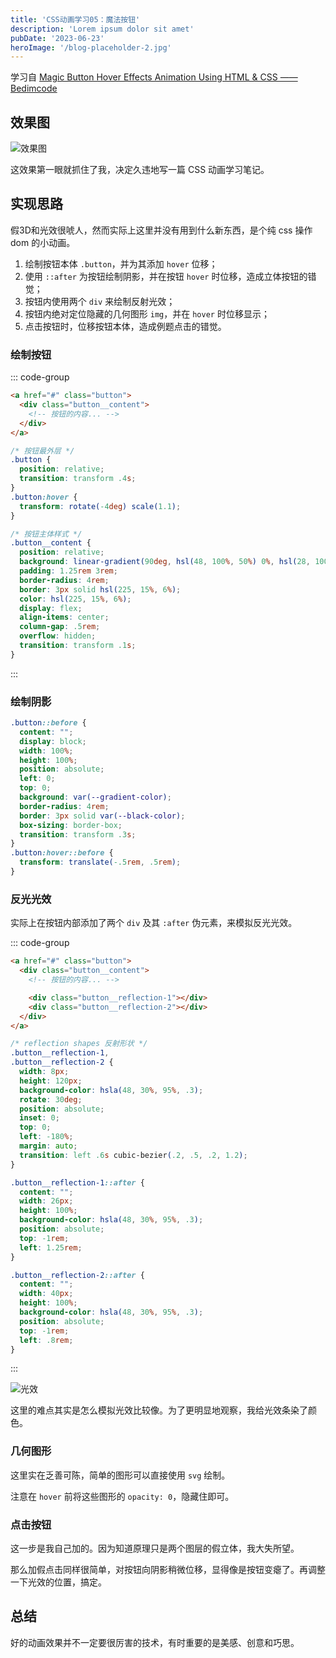 ```yaml
---
title: 'CSS动画学习05：魔法按钮'
description: 'Lorem ipsum dolor sit amet'
pubDate: '2023-06-23'
heroImage: '/blog-placeholder-2.jpg'
---
```


学习自 [Magic Button Hover Effects Animation Using HTML & CSS —— Bedimcode
](https://www.youtube.com/watch?v=vrt9o-O_JOo)

<!-- more -->

## 效果图

![效果图](https://s2.loli.net/2023/06/23/E1XbWx8SkJ6Yl5r.gif)

这效果第一眼就抓住了我，决定久违地写一篇 CSS 动画学习笔记。

## 实现思路

假3D和光效很唬人，然而实际上这里并没有用到什么新东西，是个纯 css 操作 dom 的小动画。

1. 绘制按钮本体 `.button`，并为其添加 `hover` 位移；
2. 使用 `::after` 为按钮绘制阴影，并在按钮 `hover` 时位移，造成立体按钮的错觉；
3. 按钮内使用两个 `div` 来绘制反射光效；
4. 按钮内绝对定位隐藏的几何图形 `img`，并在 `hover` 时位移显示；
5. 点击按钮时，位移按钮本体，造成例题点击的错觉。

### 绘制按钮

::: code-group

```html
<a href="#" class="button">
  <div class="button__content">
    <!-- 按钮的内容... -->
  </div>
</a>
```

```css
/* 按钮最外层 */
.button {
  position: relative;
  transition: transform .4s;
}
.button:hover {
  transform: rotate(-4deg) scale(1.1);
}

/* 按钮主体样式 */
.button__content {
  position: relative;
  background: linear-gradient(90deg, hsl(48, 100%, 50%) 0%, hsl(28, 100%, 54%, 100%));
  padding: 1.25rem 3rem;
  border-radius: 4rem;
  border: 3px solid hsl(225, 15%, 6%);
  color: hsl(225, 15%, 6%);
  display: flex;
  align-items: center;
  column-gap: .5rem;
  overflow: hidden;
  transition: transform .1s;
}
```

:::

### 绘制阴影

```css
.button::before {
  content: "";
  display: block;
  width: 100%;
  height: 100%;
  position: absolute;
  left: 0;
  top: 0;
  background: var(--gradient-color);
  border-radius: 4rem;
  border: 3px solid var(--black-color);
  box-sizing: border-box;
  transition: transform .3s;
}
.button:hover::before {
  transform: translate(-.5rem, .5rem);
}
```

### 反光光效

实际上在按钮内部添加了两个 `div` 及其 `:after` 伪元素，来模拟反光光效。

::: code-group

```html
<a href="#" class="button">
  <div class="button__content">
    <!-- 按钮的内容... -->

    <div class="button__reflection-1"></div>
    <div class="button__reflection-2"></div>
  </div>
</a>
```

```css
/* reflection shapes 反射形状 */
.button__reflection-1,
.button__reflection-2 {
  width: 8px;
  height: 120px;
  background-color: hsla(48, 30%, 95%, .3);
  rotate: 30deg;
  position: absolute;
  inset: 0;
  top: 0;
  left: -180%;
  margin: auto;
  transition: left .6s cubic-bezier(.2, .5, .2, 1.2);
}

.button__reflection-1::after {
  content: "";
  width: 26px;
  height: 100%;
  background-color: hsla(48, 30%, 95%, .3);
  position: absolute;
  top: -1rem;
  left: 1.25rem;
}

.button__reflection-2::after {
  content: "";
  width: 40px;
  height: 100%;
  background-color: hsla(48, 30%, 95%, .3);
  position: absolute;
  top: -1rem;
  left: .8rem;
}
```

:::

![光效](https://s2.loli.net/2023/06/23/dpVUOW24ofBDbXY.gif)

这里的难点其实是怎么模拟光效比较像。为了更明显地观察，我给光效条染了颜色。

### 几何图形

这里实在乏善可陈，简单的图形可以直接使用 `svg` 绘制。

注意在 `hover` 前将这些图形的 `opacity: 0`，隐藏住即可。

### 点击按钮

这一步是我自己加的。因为知道原理只是两个图层的假立体，我大失所望。

那么加假点击同样很简单，对按钮向阴影稍微位移，显得像是按钮变瘪了。再调整一下光效的位置，搞定。

## 总结

好的动画效果并不一定要很厉害的技术，有时重要的是美感、创意和巧思。
